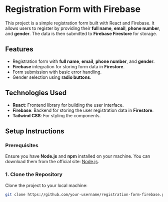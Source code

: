 # Registration Form with Firebase

This project is a simple registration form built with React and Firebase. It allows users to register by providing their **full name**, **email**, **phone number**, and **gender**. The data is then submitted to **Firebase Firestore** for storage.

## Features
- Registration form with **full name**, **email**, **phone number**, and **gender**.
- **Firebase** integration for storing form data in **Firestore**.
- Form submission with basic error handling.
- Gender selection using **radio buttons**.

## Technologies Used
- **React**: Frontend library for building the user interface.
- **Firebase**: Backend for storing the user registration data in **Firestore**.
- **Tailwind CSS**: For styling the components.

## Setup Instructions

### Prerequisites
Ensure you have **Node.js** and **npm** installed on your machine. You can download them from the official site: [Node.js](https://nodejs.org/).

### 1. Clone the Repository

Clone the project to your local machine:

```bash
git clone https://github.com/your-username/registration-form-firebase.git
